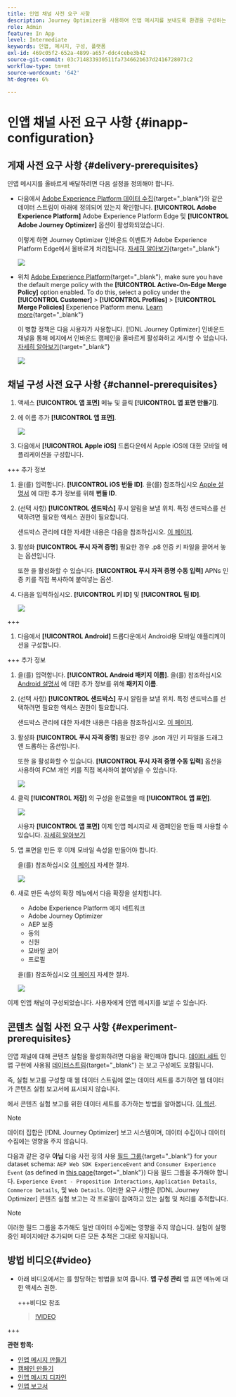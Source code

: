 ```yaml
---
title: 인앱 채널 사전 요구 사항
description: Journey Optimizer을 사용하여 인앱 메시지를 보내도록 환경을 구성하는 방법에 대해 알아봅니다
role: Admin
feature: In App
level: Intermediate
keywords: 인앱, 메시지, 구성, 플랫폼
exl-id: 469c05f2-652a-4899-a657-ddc4cebe3b42
source-git-commit: 03c714833930511fa734662b637d2416728073c2
workflow-type: tm+mt
source-wordcount: '642'
ht-degree: 6%

---
```


# 인앱 채널 사전 요구 사항 {#inapp-configuration}

## 게재 사전 요구 사항 {#delivery-prerequisites}

인앱 메시지를 올바르게 배달하려면 다음 설정을 정의해야 합니다.

* 다음에서 [Adobe Experience Platform 데이터 수집](https://experienceleague.adobe.com/docs/experience-platform/edge/datastreams/overview.html?lang=ko-KR){target="_blank"}와 같은 데이터 스트림이 아래에 정의되어 있는지 확인합니다. **[!UICONTROL Adobe Experience Platform]** Adobe Experience Platform Edge 및 **[!UICONTROL Adobe Journey Optimizer]** 옵션이 활성화되었습니다.

  이렇게 하면 Journey Optimizer 인바운드 이벤트가 Adobe Experience Platform Edge에서 올바르게 처리됩니다. [자세히 알아보기](https://experienceleague.adobe.com/docs/experience-platform/edge/datastreams/configure.html?lang=ko-KR){target="_blank"}

  ![](assets/inapp_config_6.png)

* 위치 [Adobe Experience Platform](https://experienceleague.adobe.com/docs/experience-platform/profile/home.html?lang=ko){target="_blank"}, make sure you have the default merge policy with the **[!UICONTROL Active-On-Edge Merge Policy]** option enabled. To do this, select a policy under the **[!UICONTROL Customer]** > **[!UICONTROL Profiles]** > **[!UICONTROL Merge Policies]** Experience Platform menu. [Learn more](https://experienceleague.adobe.com/docs/experience-platform/profile/merge-policies/ui-guide.html#configure){target="_blank"}

  이 병합 정책은 다음 사용자가 사용합니다. [!DNL Journey Optimizer] 인바운드 채널을 통해 에지에서 인바운드 캠페인을 올바르게 활성화하고 게시할 수 있습니다. [자세히 알아보기](https://experienceleague.adobe.com/docs/experience-platform/profile/merge-policies/ui-guide.html?lang=ko){target="_blank"}

  ![](assets/inapp_config_8.png)

## 채널 구성 사전 요구 사항 {#channel-prerequisites}

1. 액세스 **[!UICONTROL 앱 표면]** 메뉴 및 클릭 **[!UICONTROL 앱 표면 만들기]**.

1. 에 이름 추가 **[!UICONTROL 앱 표면]**.

   ![](assets/inapp_config_2b.png)

1. 다음에서 **[!UICONTROL Apple iOS]** 드롭다운에서 Apple iOS에 대한 모바일 애플리케이션을 구성합니다.

+++ 추가 정보

   1. 을(를) 입력합니다. **[!UICONTROL iOS 번들 ID]**. 을(를) 참조하십시오 [Apple 설명서](https://developer.apple.com/documentation/appstoreconnectapi/bundle_ids) 에 대한 추가 정보를 위해 **번들 ID**.

   1. (선택 사항) **[!UICONTROL 샌드박스]** 푸시 알림을 보낼 위치. 특정 샌드박스를 선택하려면 필요한 액세스 권한이 필요합니다.

      샌드박스 관리에 대한 자세한 내용은 다음을 참조하십시오. [이 페이지](../administration/sandboxes.md#assign-sandboxes).

   1. 활성화 **[!UICONTROL 푸시 자격 증명]** 필요한 경우 .p8 인증 키 파일을 끌어서 놓는 옵션입니다.

      또한 을 활성화할 수 있습니다. **[!UICONTROL 푸시 자격 증명 수동 입력]** APNs 인증 키를 직접 복사하여 붙여넣는 옵션.

   1. 다음을 입력하십시오. **[!UICONTROL 키 ID]** 및 **[!UICONTROL 팀 ID]**.

      ![](assets/inapp_config_2.png)

+++

1. 다음에서 **[!UICONTROL Android]** 드롭다운에서 Android용 모바일 애플리케이션을 구성합니다.

+++ 추가 정보

   1. 을(를) 입력합니다. **[!UICONTROL Android 패키지 이름]**. 을(를) 참조하십시오 [Android 설명서](https://support.google.com/admob/answer/9972781?hl=en#:~:text=The%20package%20name%20of%20an,supported%20third%2Dparty%20Android%20stores) 에 대한 추가 정보를 위해 **패키지 이름**.

   1. (선택 사항) **[!UICONTROL 샌드박스]** 푸시 알림을 보낼 위치. 특정 샌드박스를 선택하려면 필요한 액세스 권한이 필요합니다.

      샌드박스 관리에 대한 자세한 내용은 다음을 참조하십시오. [이 페이지](../administration/sandboxes.md#assign-sandboxes).

   1. 활성화 **[!UICONTROL 푸시 자격 증명]** 필요한 경우 .json 개인 키 파일을 드래그 앤 드롭하는 옵션입니다.

      또한 을 활성화할 수 있습니다. **[!UICONTROL 푸시 자격 증명 수동 입력]** 옵션을 사용하여 FCM 개인 키를 직접 복사하여 붙여넣을 수 있습니다.

      ![](assets/inapp_config_7.png)

1. 클릭 **[!UICONTROL 저장]** 의 구성을 완료했을 때 **[!UICONTROL 앱 표면]**.

   ![](assets/inapp_config_3.png)

   사용자 **[!UICONTROL 앱 표면]** 이제 인앱 메시지로 새 캠페인을 만들 때 사용할 수 있습니다. [자세히 알아보기](create-in-app.md)

1. 앱 표면을 만든 후 이제 모바일 속성을 만들어야 합니다.

   을(를) 참조하십시오 [이 페이지](https://experienceleague.adobe.com/docs/experience-platform/tags/admin/companies-and-properties.html#for-mobile) 자세한 절차.

   ![](assets/inapp_config_4.png)

1. 새로 만든 속성의 확장 메뉴에서 다음 확장을 설치합니다.

   * Adobe Experience Platform 에지 네트워크
   * Adobe Journey Optimizer
   * AEP 보증
   * 동의
   * 신원
   * 모바일 코어
   * 프로필

   을(를) 참조하십시오 [이 페이지](https://experienceleague.adobe.com/docs/experience-platform/tags/ui/extensions/overview.html#add-a-new-extension) 자세한 절차.

   ![](assets/inapp_config_5.png)

이제 인앱 채널이 구성되었습니다. 사용자에게 인앱 메시지를 보낼 수 있습니다.

## 콘텐츠 실험 사전 요구 사항 {#experiment-prerequisites}

인앱 채널에 대해 콘텐츠 실험을 활성화하려면 다음을 확인해야 합니다. [데이터 세트](../data/get-started-datasets.md) 인앱 구현에 사용됨 [데이터스트림](https://experienceleague.adobe.com/docs/experience-platform/datastreams/overview.html){target="_blank"} 는 보고 구성에도 포함됩니다.

즉, 실험 보고를 구성할 때 웹 데이터 스트림에 없는 데이터 세트를 추가하면 웹 데이터가 콘텐츠 실험 보고서에 표시되지 않습니다.

에서 콘텐츠 실험 보고를 위한 데이터 세트를 추가하는 방법을 알아봅니다. [이 섹션](../campaigns/reporting-configuration.md#add-datasets).

>[!NOTE]
>
>데이터 집합은 [!DNL Journey Optimizer] 보고 시스템이며, 데이터 수집이나 데이터 수집에는 영향을 주지 않습니다.

다음과 같은 경우 **아님** 다음 사전 정의 사용 [필드 그룹](https://experienceleague.adobe.com/docs/experience-platform/xdm/tutorials/create-schema-ui.html?lang=ko#field-group){target="_blank"} for your dataset schema: `AEP Web SDK ExperienceEvent` and `Consumer Experience Event` (as defined in [this page](https://experienceleague.adobe.com/docs/platform-learn/implement-web-sdk/initial-configuration/configure-schemas.html#add-field-groups){target="_blank"}) 다음 필드 그룹을 추가해야 합니다. `Experience Event - Proposition Interactions`, `Application Details`, `Commerce Details`, 및 `Web Details`. 이러한 요구 사항은 [!DNL Journey Optimizer] 콘텐츠 실험 보고는 각 프로필이 참여하고 있는 실험 및 처리를 추적합니다.

>[!NOTE]
>
>이러한 필드 그룹을 추가해도 일반 데이터 수집에는 영향을 주지 않습니다. 실험이 실행 중인 페이지에만 추가되며 다른 모든 추적은 그대로 유지됩니다.

## 방법 비디오{#video}

* 아래 비디오에서는 를 할당하는 방법을 보여 줍니다. **앱 구성 관리** 앱 표면 메뉴에 대한 액세스 권한.

  +++비디오 참조

  >[!VIDEO](https://video.tv.adobe.com/v/3421607)

+++

**관련 항목:**

* [인앱 메시지 만들기 ](create-in-app.md)
* [캠페인 만들기](../campaigns/create-campaign.md)
* [인앱 메시지 디자인](design-in-app.md)
* [인앱 보고서 ](../reports/campaign-global-report.md#inapp-report)

